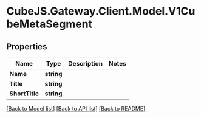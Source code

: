 # CubeJS.Gateway.Client.Model.V1CubeMetaSegment

## Properties

Name | Type | Description | Notes
------------ | ------------- | ------------- | -------------
**Name** | **string** |  | 
**Title** | **string** |  | 
**ShortTitle** | **string** |  | 

[[Back to Model list]](../README.md#documentation-for-models) [[Back to API list]](../README.md#documentation-for-api-endpoints) [[Back to README]](../README.md)

